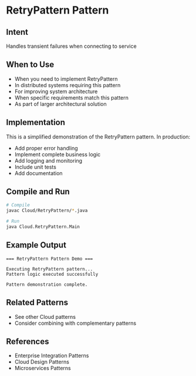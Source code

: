 # RetryPattern Pattern

## Intent
Handles transient failures when connecting to service

## When to Use
- When you need to implement RetryPattern
- In distributed systems requiring this pattern
- For improving system architecture
- When specific requirements match this pattern
- As part of larger architectural solution

## Implementation
This is a simplified demonstration of the RetryPattern pattern. In production:
- Add proper error handling
- Implement complete business logic
- Add logging and monitoring
- Include unit tests
- Add documentation

## Compile and Run
```bash
# Compile
javac Cloud/RetryPattern/*.java

# Run
java Cloud.RetryPattern.Main
```

## Example Output
```
=== RetryPattern Pattern Demo ===

Executing RetryPattern pattern...
Pattern logic executed successfully

Pattern demonstration complete.
```

## Related Patterns
- See other Cloud patterns
- Consider combining with complementary patterns

## References
- Enterprise Integration Patterns
- Cloud Design Patterns
- Microservices Patterns
